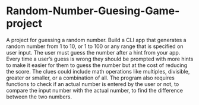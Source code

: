 # Random-Number-Guesing-Game-project
A project for guessing a random number.
Build a CLI app that generates a random number from
1 to 10, or 1 to 100 or any range
that is specified on user input. The user must guess
the number after a hint from your
app. Every time a user’s guess is wrong they should
be prompted with more hints to
make it easier for them to guess the number but at
the cost of reducing the score.
The clues could include math operations like multiples, divisible, greater or smaller, or a
combination of all.
The program also requires functions to check if an
actual number is entered by the user
or not, to compare the input number with the actual
number, to find the difference
between the two numbers.